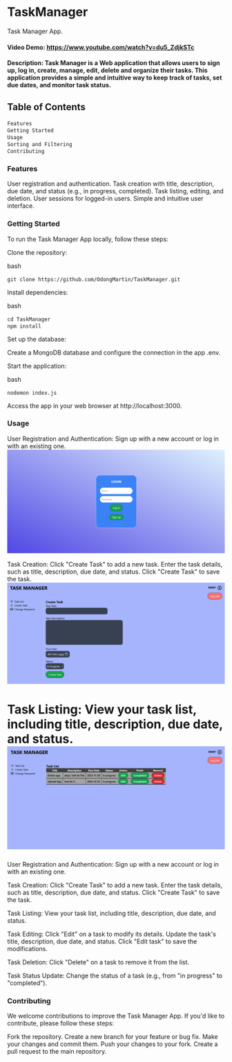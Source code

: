 # TaskManager
Task Manager App.


#### Video Demo: https://www.youtube.com/watch?v=du5_ZdjkSTc

#### Description: Task Manager is a Web application that allows users to sign up, log in, create, manage, edit, delete and organize their tasks. This application provides a simple and intuitive way to keep track of tasks, set due dates, and monitor task status.

## Table of Contents

    Features
    Getting Started
    Usage
    Sorting and Filtering
    Contributing

### Features

User registration and authentication.
Task creation with title, description, due date, and status (e.g., in progress, completed).
Task listing, editing, and deletion.
User sessions for logged-in users.
Simple and intuitive user interface.

### Getting Started

To run the Task Manager App locally, follow these steps:

Clone the repository:

bash

    git clone https://github.com/OdongMartin/TaskManager.git

Install dependencies:

bash

    cd TaskManager
    npm install

Set up the database:

Create a MongoDB database and configure the connection in the app .env.

Start the application:

bash

    nodemon index.js


Access the app in your web browser at http://localhost:3000.

### Usage

User Registration and Authentication:
        Sign up with a new account or log in with an existing one.
        ![login](public/img/login.png)

Task Creation:
    Click "Create Task" to add a new task.
    Enter the task details, such as title, description, due date, and status.
    Click "Create Task" to save the task.
    ![create task](public/img/create-task.png)

Task Listing:
    View your task list, including title, description, due date, and status.
    ![task list](public/img/tasks.png)
=======
User Registration and Authentication:
    Sign up with a new account or log in with an existing one.

Task Creation:
    Click "Create Task" to add a new task.
    Enter the task details, such as title, description, due date, and status.
    Click "Create Task" to save the task.

Task Listing:
    View your task list, including title, description, due date, and status.

Task Editing:
    Click "Edit" on a task to modify its details.
    Update the task's title, description, due date, and status.
    Click "Edit task" to save the modifications.

Task Deletion:
    Click "Delete" on a task to remove it from the list.

Task Status Update:
    Change the status of a task (e.g., from "in progress" to "completed").

### Contributing

We welcome contributions to improve the Task Manager App. If you'd like to contribute, please follow these steps:

Fork the repository.
Create a new branch for your feature or bug fix.
Make your changes and commit them.
Push your changes to your fork.
Create a pull request to the main repository.
